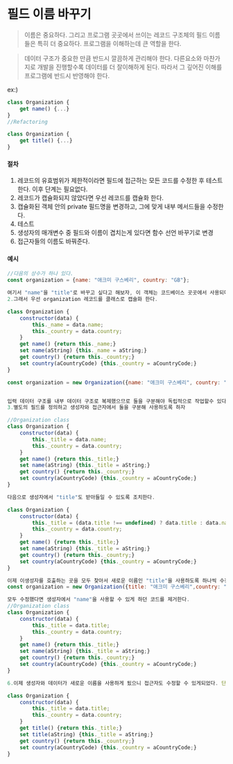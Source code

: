 # 필드 이름 바꾸기

> 이름은 중요하다. 그리고 프로그램 곳곳에서 쓰이는 레코드 구조체의 필드 이름들은 특히 더 중요하다. 프로그램을 이해하는데 큰 역할을 한다.

> 데이터 구조가 중요한 만큼 반드시 깔끔하게 관리해야 한다. 다른요소와 마찬가지로 개발을 진행할수록 데이터를 더 잘이해하게 된다. 따라서 그 깊어진 이해를 프로그램에 반드시 반영해야 한다.

ex:)

```js
class Organization {
    get name() {...}
}
//Refactoring

class Organization {
    get title() {...}
}
```

#### 절차

1. 레코드의 유효범위가 제한적이라면 필드에 접근하는 모든 코드를 수정한 후 테스트한다. 이후 단계는 필요없다.
2. 레코드가 캡슐화되지 않았다면 우선 레코드를 캡슐화 한다.
3. 캡슐화된 객체 안의 private 필드명을 변경하고, 그에 맞게 내부 메서드들을 수정한다.
4. 테스트
5. 생성자의 매개변수 중 필드와 이름이 겹치는게 있다면 함수 선언 바꾸기로 변경
6. 접근자들의 이름도 바꿔준다.

#### 예시

```js
//다음의 상수가 하나 있다.
const organization = {name: "애크미 구스베리", country: "GB"};

여기서 "name"을 "title"로 바꾸고 싶다고 해보자, 이 객체는 코드베이스 곳곳에서 사용되며, 그중 이 제목을 변경하는 곳도 있다.
2.그래서 우선 organization 레코드를 클래스로 캡슐화 한다.

class Organization {
    constructor(data) {
        this._name = data.name;
        this._country = data.country;
    }
    get name() {return this._name;}
    set name(aString) {this._name = aString;}
    get country() {return this._country;}
    set country(aCountryCode) {this._country = aCountryCode;}
}

const organization = new Organization({name: "애크미 구스베리", country: "GB"});


입력 데이터 구조를 내부 데이터 구조로 복제했으므로 둘을 구분해야 독립적으로 작업할수 있다.
3.별도의 필드를 정의하고 생성자와 접근자에서 둘을 구분해 사용하도록 하자

//Organization class
class Organization {
    constructor(data) {
        this._title = data.name;
        this._country = data.country;
    }
    get name() {return this._title;}
    set name(aString) {this._title = aString;}
    get country() {return this._country;}
    set country(aCountryCode) {this._country = aCountryCode;}
}

다음으로 생성자에서 "title"도 받아들일 수 있도록 조치한다.

class Organization {
    constructor(data) {
        this._title = (data.title !== undefined) ? data.title : data.name;
        this._country = data.country;
    }
    get name() {return this._title;}
    set name(aString) {this._title = aString;}
    get country() {return this._country;}
    set country(aCountryCode) {this._country = aCountryCode;}
}

이제 이생성자를 호출하는 곳을 모두 찾아서 새로운 이름인 "title"을 사용하도록 하나씩 수정
const organization = new Organization({title: "애크미 구스베리",country: "GB"});

모두 수정했다면 생성자에서 "name"을 사용할 수 있게 하던 코드를 제거한다.
//Organization class
class Organization {
    constructor(data) {
        this._title = data.title;
        this._country = data.country;
    }
    get name() {return this._title;}
    set name(aString) {this._title = aString;}
    get country() {return this._country;}
    set country(aCountryCode) {this._country = aCountryCode;}
}

6.이제 생성자와 데이터가 새로운 이름을 사용하게 됬으니 접근자도 수정할 수 있게되었다. 단순히 접근자 각각의 이름을 바꿔주면 된다.(함수이름 바꾸기)

class Organization {
    constructor(data) {
        this._title = data.title;
        this._country = data.country;
    }
    get title() {return this._title;}
    set title(aString) {this._title = aString;}
    get country() {return this._country;}
    set country(aCountryCode) {this._country = aCountryCode;}
}
```
